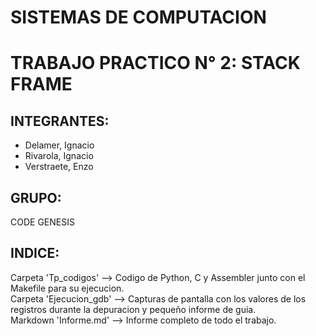 # **SISTEMAS DE COMPUTACION**
# **TRABAJO PRACTICO N° 2: STACK FRAME**

## INTEGRANTES:
- Delamer, Ignacio
- Rivarola, Ignacio
- Verstraete, Enzo

## GRUPO: 
CODE GENESIS

## INDICE:
  Carpeta 'Tp_codigos'  -->  Codigo de Python, C y Assembler junto con el Makefile para su ejecucion.  
  Carpeta 'Ejecucion_gdb'  -->  Capturas de pantalla con los valores de los registros durante la depuracion y pequeño informe de guia.  
  Markdown 'Informe.md'  -->  Informe completo de todo el trabajo.  
